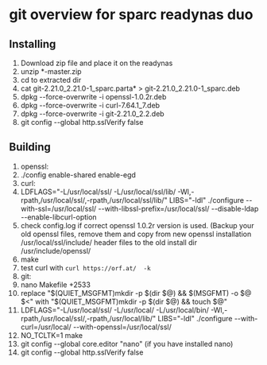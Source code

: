 # git overview for sparc readynas duo

## Installing

1. Download zip file and place it on the readynas
2. unzip *-master.zip 
3. cd to extracted dir
4. cat git-2.21.0_2.21.0-1_sparc.parta* > git-2.21.0_2.21.0-1_sparc.deb
5. dpkg --force-overwrite -i openssl-1.0.2r.deb
6. dpkg --force-overwrite -i curl-7.64.1_7.deb
7. dpkg --force-overwrite -i git-2.21.0_2.2.deb
8. git config --global http.sslVerify false

## Building
1. openssl:
2. ./config enable-shared enable-egd
3. curl:
4. LDFLAGS="-L/usr/local/ssl/ -L/usr/local/ssl/lib/ -Wl,-rpath,/usr/local/ssl/,-rpath,/usr/local/ssl/lib/" LIBS="-ldl" ./configure --with-ssl=/usr/local/ssl/ --with-libssl-prefix=/usr/local/ssl/ --disable-ldap --enable-libcurl-option
5. check config.log if correct openssl 1.0.2r version is used. (Backup your old openssl files, remove them and copy from new openssl installation /usr/local/ssl/include/ header files to the old install dir /usr/include/openssl/ 
6. make
6. test curl with `curl https://orf.at/  -k`
7. git:
8. nano Makefile +2533
9. replace "$(QUIET_MSGFMT)mkdir -p $(dir $@) && $(MSGFMT) -o $@ $<" with "$(QUIET_MSGFMT)mkdir -p $(dir $@) && touch $@"
10. LDFLAGS="-L/usr/local/ssl/ -L/usr/local/ -L/usr/local/bin/ -Wl,-rpath,/usr/local/ssl/,-rpath,/usr/local/lib/" LIBS="-ldl" ./configure --with-curl=/usr/local/ --with-openssl=/usr/local/ssl/
11. NO_TCLTK=1 make    
12. git config --global core.editor "nano" (if you have installed nano)
13. git config --global http.sslVerify false 
